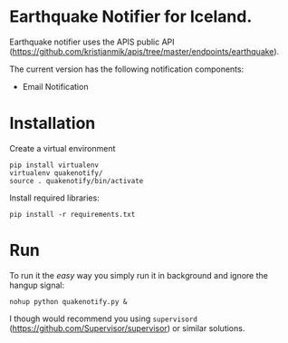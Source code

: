# Earthquake Notifier for Iceland.
Earthquake notifier uses the APIS public API (https://github.com/kristjanmik/apis/tree/master/endpoints/earthquake).

The current version has the following notification components:
* Email Notification

# Installation
Create a virtual environment
``` 
pip install virtualenv
virtualenv quakenotify/
source . quakenotify/bin/activate
```
Install required libraries:
```
pip install -r requirements.txt
```

# Run
To run it the *easy* way you simply run it in background and ignore the hangup signal:
```
nohup python quakenotify.py &
```
I though would recommend you using ```supervisord``` (https://github.com/Supervisor/supervisor) or similar solutions.

